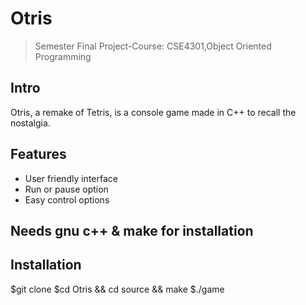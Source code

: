 # Otris
> Semester Final Project-Course: CSE4301,Object Oriented Programming

## Intro
Otris, a remake of Tetris, is a console game made in C++ to recall the nostalgia.

## Features
* User friendly interface
* Run or pause option
* Easy control options

## Needs gnu c++ & make for installation

## Installation
$git clone 
$cd Otris && cd source && make
$./game
